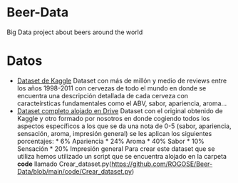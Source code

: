 # Beer-Data
Big Data project about beers around the world

# Datos
* [Dataset de Kaggle](https://www.kaggle.com/datasets/volodymyrpivoshenko/multi-aspect-beer-reviews)
Dataset con más de millón y medio de reviews entre los años 1998-2011 con cervezas de todo el mundo en donde se encuentra una descripción detallada de cada cerveza con caracteírsticas fundamentales como el ABV, sabor, apariencia, aroma...
* [Dataset completo alojado en Drive](https://drive.google.com/file/d/1vjSE_9jBK57TYwqUhIQ2zHbTSk7UfHPo/view)
Dataset con el original obtenido de Kaggle y otro formado por nosotros en donde cogiendo todos los aspectos específicos a los que se da una nota de 0-5 (sabor, apariencia, sensación, aroma, impresión general) se les aplican los siguientes porcentajes:
      * 6% Apariencia
      * 24% Aroma
      * 40% Sabor
      * 10% Sensación
      * 20% Impresión general
Para crear este dataset que se utiliza hemos utilizado un script que se encuentra alojado en la carpeta **code** llamado Crear_dataset.py(https://github.com/ROGOSE/Beer-Data/blob/main/code/Crear_dataset.py)
